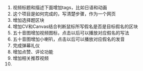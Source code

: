 1. 视频标题和描述下面增加tags，比如日语和动画
2. 这个项目是如何完成的，写清楚步骤，作为一个网页
3. 增加选择题区块
4. 增加CV和Canvas结合判断鼠标所写假名是否是目标假名的区块
5. 五十音图增加视频图标，点击以后可以播放对应假名的写法
6. 五十音图增加小喇叭，点击以后可以播放对应假名的发音
7. 完成弹幕礼仪
8. 增加点赞、评论功能
9. 增加相关推荐视频
10. 
